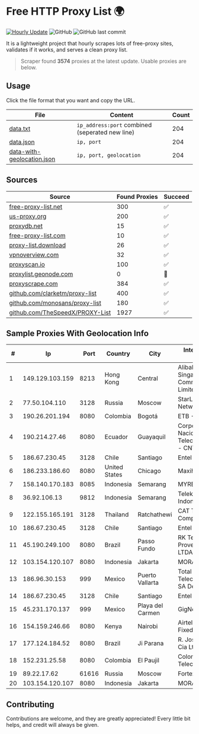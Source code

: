
# Free HTTP Proxy List 🌍

[![Hourly Update](https://github.com/mertguvencli/http-proxy-list/actions/workflows/main.yml/badge.svg?branch=main)](https://github.com/mertguvencli/http-proxy-list/actions/workflows/main.yml)
![GitHub](https://img.shields.io/github/license/mertguvencli/http-proxy-list)
![GitHub last commit](https://img.shields.io/github/last-commit/mertguvencli/http-proxy-list)

It is a lightweight project that hourly scrapes lots of free-proxy sites, validates if it works, and serves a clean proxy list.


> Scraper found **3574** proxies at the latest update. Usable proxies are below.

## Usage

Click the file format that you want and copy the URL.


|File|Content|Count|
|----|-------|-----|
|[data.txt](https://raw.githubusercontent.com/mertguvencli/http-proxy-list/main/proxy-list/data.txt)|`ip_address:port` combined (seperated new line)|204|
|[data.json](https://raw.githubusercontent.com/mertguvencli/http-proxy-list/main/proxy-list/data.json)|`ip, port`|204|
|[data-with-geolocation.json](https://raw.githubusercontent.com/mertguvencli/http-proxy-list/main/proxy-list/data-with-geolocation.json)|`ip, port, geolocation`|204|

## Sources

|Source|Found Proxies|Succeed|
|------|-------------|-------|
|[free-proxy-list.net](https://free-proxy-list.net)|300|✅|
|[us-proxy.org](https://www.us-proxy.org)|200|✅|
|[proxydb.net](http://proxydb.net)|15|✅|
|[free-proxy-list.com](https://free-proxy-list.com/?page=&port=&type%5B%5D=http&type%5B%5D=https&up_time=0&search=Search)|10|✅|
|[proxy-list.download](https://www.proxy-list.download/HTTP)|26|✅|
|[vpnoverview.com](https://vpnoverview.com/privacy/anonymous-browsing/free-proxy-servers)|32|✅|
|[proxyscan.io](https://www.proxyscan.io)|100|✅|
|[proxylist.geonode.com](https://proxylist.geonode.com/api/proxy-list?limit=300&page=1&sort_by=lastChecked&sort_type=desc&protocols=http,https)|0|🚫|
|[proxyscrape.com](https://api.proxyscrape.com/v2/?request=displayproxies&protocol=http&timeout=10000&country=all&ssl=all&anonymity=all)|384|✅|
|[github.com/clarketm/proxy-list](https://raw.githubusercontent.com/clarketm/proxy-list/master/proxy-list-raw.txt)|400|✅|
|[github.com/monosans/proxy-list](https://raw.githubusercontent.com/monosans/proxy-list/main/proxies/http.txt)|180|✅|
|[github.com/TheSpeedX/PROXY-List](https://raw.githubusercontent.com/TheSpeedX/PROXY-List/master/http.txt)|1927|✅|


## Sample Proxies With Geolocation Info

|#|Ip|Port|Country|City|Internet Service Provider|
|-|--|----|-------|----|-------------------------|
|1|149.129.103.159|8213|Hong Kong|Central|Alibaba.com Singapore E-Commerce Private Limited|
|2|77.50.104.110|3128|Russia|Moscow|StarLink Telecom Network|
|3|190.26.201.194|8080|Colombia|Bogotá|ETB - Colombia|
|4|190.214.27.46|8080|Ecuador|Guayaquil|Corporacion Nacional De Telecomunicaciones - CNT EP|
|5|186.67.230.45|3128|Chile|Santiago|Entel Chile S.A.|
|6|186.233.186.60|8080|United States|Chicago|Maxihost LTDA|
|7|158.140.170.183|8085|Indonesia|Semarang|MYREPUBLIC|
|8|36.92.106.13|9812|Indonesia|Semarang|Telekomunikasi Indonesia|
|9|122.155.165.191|3128|Thailand|Ratchathewi|CAT Telecom Public Company Limited|
|10|186.67.230.45|3128|Chile|Santiago|Entel Chile S.A.|
|11|45.190.249.100|8080|Brazil|Passo Fundo|RK Telecom Provedor Internet LTDA|
|12|103.154.120.107|8080|Indonesia|Jakarta|MORATELINDONAP|
|13|186.96.30.153|999|Mexico|Puerto Vallarta|Total Play Telecomunicaciones SA De CV|
|14|186.67.230.45|3128|Chile|Santiago|Entel Chile S.A.|
|15|45.231.170.137|999|Mexico|Playa del Carmen|GigNet, S.A. de C.V.|
|16|154.159.246.66|8080|Kenya|Nairobi|Airtel KE Mobile & Fixed Internet|
|17|177.124.184.52|8080|Brazil|Ji Parana|R. Jose da Silva e Cia Ltda - OndaÁgil|
|18|152.231.25.58|8080|Colombia|El Paujil|Colombiatel Telecomunicaciones|
|19|89.22.17.62|61616|Russia|Moscow|Fortex Cjsc|
|20|103.154.120.107|8080|Indonesia|Jakarta|MORATELINDONAP|



## Contributing

Contributions are welcome, and they are greatly appreciated! Every
little bit helps, and credit will always be given.

